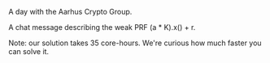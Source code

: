 A day with the Aarhus Crypto Group.

A chat message describing the weak PRF (a * K).x() + r.

Note: our solution takes 35 core-hours. We're curious how much faster you can solve it.

